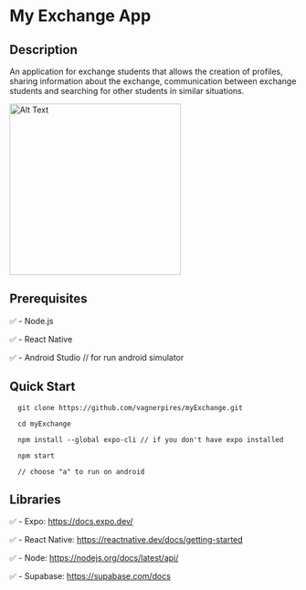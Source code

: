 # My Exchange App

## Description
An application for exchange students that allows the creation of profiles, sharing information about the exchange, communication between exchange students and searching for other students in similar situations.

<img src="assets/app.gif" width="300" alt="Alt Text">

## Prerequisites

:white_check_mark: - Node.js

:white_check_mark: - React Native

:white_check_mark: - Android Studio // for run android simulator


## Quick Start

```
  git clone https://github.com/vagnerpires/myExchange.git

  cd myExchange

  npm install --global expo-cli // if you don't have expo installed
  
  npm start
  
  // choose "a" to run on android
```



## Libraries

:white_check_mark: - Expo: https://docs.expo.dev/

:white_check_mark: - React Native: https://reactnative.dev/docs/getting-started

:white_check_mark: - Node: https://nodejs.org/docs/latest/api/

:white_check_mark: - Supabase: https://supabase.com/docs
